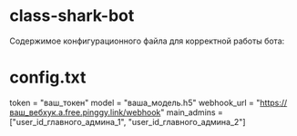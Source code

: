 # class-shark-bot

Содержимое конфигурационного файла для корректной работы бота:

# config.txt
token = "ваш_токен"
model = "ваша_модель.h5"
webhook_url = "https://ваш_вебхук.a.free.pinggy.link/webhook"
main_admins = ["user_id_главного_админа_1", "user_id_главного_админа_2"]